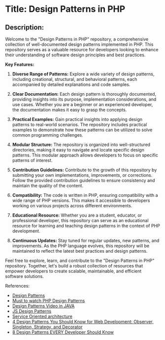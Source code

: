 # Title: Design Patterns in PHP

## Description:

Welcome to the "Design Patterns in PHP" repository, a comprehensive collection of well-documented design patterns implemented in PHP. This repository serves as a valuable resource for developers looking to enhance their understanding of software design principles and best practices.

**Key Features:**

1. **Diverse Range of Patterns:**
   Explore a wide variety of design patterns, including creational, structural, and behavioral patterns, each accompanied by detailed explanations and code samples.

2. **Clear Documentation:**
   Each design pattern is thoroughly documented, providing insights into its purpose, implementation considerations, and use cases. Whether you are a beginner or an experienced developer, the documentation makes it easy to grasp the concepts.

3. **Practical Examples:**
   Gain practical insights into applying design patterns to real-world scenarios. The repository includes practical examples to demonstrate how these patterns can be utilized to solve common programming challenges.

4. **Modular Structure:**
   The repository is organized into well-structured directories, making it easy to navigate and locate specific design patterns. This modular approach allows developers to focus on specific patterns of interest.

5. **Contribution Guidelines:**
   Contribute to the growth of this repository by submitting your own implementations, improvements, or corrections. Follow the provided contribution guidelines to ensure consistency and maintain the quality of the content.

6. **Compatibility:**
   The code is written in PHP, ensuring compatibility with a wide range of PHP versions. This makes it accessible to developers working on various projects across different environments.

7. **Educational Resource:**
   Whether you are a student, educator, or professional developer, this repository can serve as an educational resource for learning and teaching design patterns in the context of PHP development.

8. **Continuous Updates:**
   Stay tuned for regular updates, new patterns, and improvements. As the PHP language evolves, this repository will be maintained to reflect the latest best practices and design patterns.

Feel free to explore, learn, and contribute to the "Design Patterns in PHP" repository. Together, let's build a robust collection of resources that empower developers to create scalable, maintainable, and efficient software solutions.

References:
- [Design Patterns](https://refactoring.guru/design-patterns/php)
- [Must to watch PHP Design Patterns](https://www.youtube.com/playlist?list=PLL4sNmZle1wAg3rX2V0tdllT15T6j5mvz)
- [Design Patterns Video in JAVA](https://youtu.be/_Ac7CTHOFMg?si=EZ4utb1d54izpCru)
- [JS Design Patterns](https://dev.to/topefasasi/js-design-patterns-a-comprehensive-guide-h3m?ref=dailydev)
- [Service Oriented architecture](https://www.geeksforgeeks.org/service-oriented-architecture)
- [4 Design Patterns You Should Know for Web Development: Observer, Singleton, Strategy, and Decorator](https://www.freecodecamp.org/news/4-design-patterns-to-use-in-web-development/)
- [8 Design Patterns EVERY Developer Should Know](https://youtu.be/tAuRQs_d9F8?si=1ISe2Eo5PB515T0P)